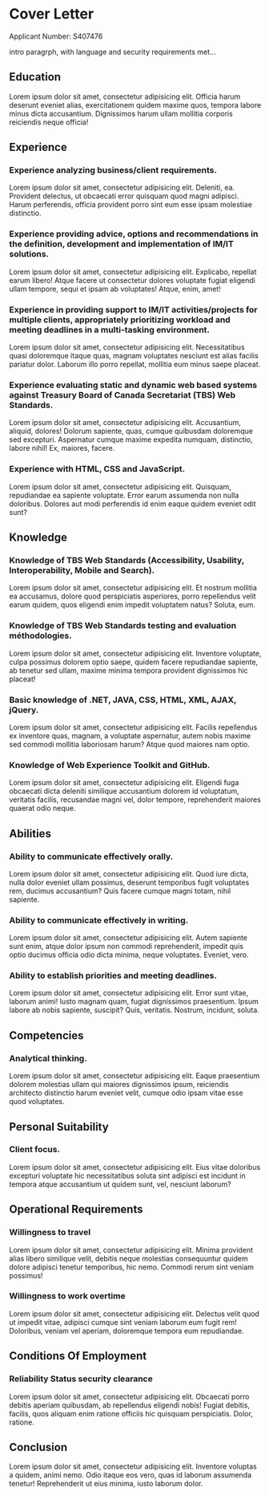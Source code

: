 # Cover Letter
Applicant Number: S407476

intro paragrph, with language and security requirements met...

## Education

Lorem ipsum dolor sit amet, consectetur adipisicing elit. Officia harum deserunt eveniet alias, exercitationem quidem maxime quos, tempora labore minus dicta accusantium. Dignissimos harum ullam mollitia corporis reiciendis neque officia!

## Experience

### Experience analyzing business/client requirements.

Lorem ipsum dolor sit amet, consectetur adipisicing elit. Deleniti, ea. Provident delectus, ut obcaecati error quisquam quod magni adipisci. Harum perferendis, officia provident porro sint eum esse ipsam molestiae distinctio.

### Experience providing advice, options and recommendations in the definition, development and implementation of IM/IT solutions.

Lorem ipsum dolor sit amet, consectetur adipisicing elit. Explicabo, repellat earum libero! Atque facere ut consectetur dolores voluptate fugiat eligendi ullam tempore, sequi et ipsam ab voluptates! Atque, enim, amet!

### Experience in providing support to IM/IT activities/projects for multiple clients, appropriately prioritizing workload and meeting deadlines in a multi-tasking environment.

Lorem ipsum dolor sit amet, consectetur adipisicing elit. Necessitatibus quasi doloremque itaque quas, magnam voluptates nesciunt est alias facilis pariatur dolor. Laborum illo porro repellat, mollitia eum minus saepe placeat.

### Experience evaluating static and dynamic web based systems against Treasury Board of Canada Secretariat (TBS) Web Standards.

Lorem ipsum dolor sit amet, consectetur adipisicing elit. Accusantium, aliquid, dolores! Dolorum sapiente, quas, cumque quibusdam doloremque sed excepturi. Aspernatur cumque maxime expedita numquam, distinctio, labore nihil! Ex, maiores, facere.

### Experience with HTML, CSS and JavaScript.

Lorem ipsum dolor sit amet, consectetur adipisicing elit. Quisquam, repudiandae ea sapiente voluptate. Error earum assumenda non nulla doloribus. Dolores aut modi perferendis id enim eaque quidem eveniet odit sunt?

## Knowledge

### Knowledge of TBS Web Standards (Accessibility, Usability, Interoperability, Mobile and Search).

Lorem ipsum dolor sit amet, consectetur adipisicing elit. Et nostrum mollitia ea accusamus, dolore quod perspiciatis asperiores, porro repellendus velit earum quidem, quos eligendi enim impedit voluptatem natus? Soluta, eum.

### Knowledge of TBS Web Standards testing and evaluation méthodologies.

Lorem ipsum dolor sit amet, consectetur adipisicing elit. Inventore voluptate, culpa possimus dolorem optio saepe, quidem facere repudiandae sapiente, ab tenetur sed ullam, maxime minima tempora provident dignissimos hic placeat!

### Basic knowledge of .NET, JAVA, CSS, HTML, XML, AJAX, jQuery.

Lorem ipsum dolor sit amet, consectetur adipisicing elit. Facilis repellendus ex inventore quas, magnam, a voluptate aspernatur, autem nobis maxime sed commodi mollitia laboriosam harum? Atque quod maiores nam optio.

### Knowledge of Web Experience Toolkit and GitHub.

Lorem ipsum dolor sit amet, consectetur adipisicing elit. Eligendi fuga obcaecati dicta deleniti similique accusantium dolorem id voluptatum, veritatis facilis, recusandae magni vel, dolor tempore, reprehenderit maiores quaerat odio neque.

## Abilities

### Ability to communicate effectively orally.

Lorem ipsum dolor sit amet, consectetur adipisicing elit. Quod iure dicta, nulla dolor eveniet ullam possimus, deserunt temporibus fugit voluptates rem, ducimus accusantium? Quis facere cumque magni totam, nihil sapiente.

### Ability to communicate effectively in writing.

Lorem ipsum dolor sit amet, consectetur adipisicing elit. Autem sapiente sunt enim, atque dolor ipsum non commodi reprehenderit, impedit quis optio ducimus officia odio dicta minima, neque voluptates. Eveniet, vero.

### Ability to establish priorities and meeting deadlines.

Lorem ipsum dolor sit amet, consectetur adipisicing elit. Error sunt vitae, laborum animi! Iusto magnam quam, fugiat dignissimos praesentium. Ipsum labore ab nobis sapiente, suscipit? Quis, veritatis. Nostrum, incidunt, soluta.

## Competencies

### Analytical thinking.

Lorem ipsum dolor sit amet, consectetur adipisicing elit. Eaque praesentium dolorem molestias ullam qui maiores dignissimos ipsum, reiciendis architecto distinctio harum eveniet velit, cumque odio ipsam vitae esse quod voluptates.

## Personal Suitability

### Client focus.

Lorem ipsum dolor sit amet, consectetur adipisicing elit. Eius vitae doloribus excepturi voluptate hic necessitatibus soluta sint adipisci est incidunt in tempora atque accusantium ut quidem sunt, vel, nesciunt laborum?

## Operational Requirements

### Willingness to travel

Lorem ipsum dolor sit amet, consectetur adipisicing elit. Minima provident alias libero similique velit, debitis neque molestias consequuntur quidem dolore adipisci tenetur temporibus, hic nemo. Commodi rerum sint veniam possimus!

### Willingness to work overtime

Lorem ipsum dolor sit amet, consectetur adipisicing elit. Delectus velit quod ut impedit vitae, adipisci cumque sint veniam laborum eum fugit rem! Doloribus, veniam vel aperiam, doloremque tempora eum repudiandae.

## Conditions Of Employment

### Reliability Status security clearance

Lorem ipsum dolor sit amet, consectetur adipisicing elit. Obcaecati porro debitis aperiam quibusdam, ab repellendus eligendi nobis! Fugiat debitis, facilis, quos aliquam enim ratione officiis hic quisquam perspiciatis. Dolor, ratione.

## Conclusion

Lorem ipsum dolor sit amet, consectetur adipisicing elit. Inventore voluptas a quidem, animi nemo. Odio itaque eos vero, quas id laborum assumenda tenetur! Reprehenderit ut eius minima, iusto laborum dolor.

